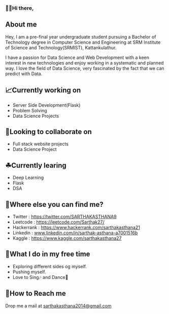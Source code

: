 ### 👨‍💻Hi there,

## About me
  Hey, I am a pre-final year undergraduate student pursuing a Bachelor of Technology degree in Computer Science and Engineering at SRM Institute of Science and Technology(SRMIST), Kattankulathur.
  
  I have a passion for Data Science and Web Development with a keen interest in new technologies and enjoy working in a systematic and planned way. I love the field of Data Science, very fascinated by the fact that we can predict with Data.
  
## 📈Currently working on
  - Server Side Development(Flask)
  - Problem Solving
  - Data Science Projects
  
## 👐Looking to collaborate on
  - Full stack website projects
  - Data Science Project
  
## ☘Currently learing
  - Deep Learning
  - Flask
  - DSA
  
## 🤔Where else you can find me?
  - Twitter : https://twitter.com/SARTHAKASTHANA9
  - Leetcode : https://leetcode.com/Sarthak27/
  - Hackerrank : https://www.hackerrank.com/sarthakasthana21
  - Linkedin : www.linkedin.com/in/sarthak-asthana-a7001516b
  - Kaggle : https://www.kaggle.com/sarthakasthana27
  
## 🤗What I do in my free time
  - Exploring different sides og myself.
  - Pushing myself.
  - Love to Sing🎶 and Dance🕺
  
## 📧How to Reach me
  Drop me a mail at sarthakasthana2014@gmail.com 
